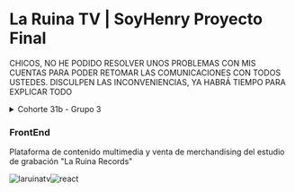 # La Ruina TV | SoyHenry Proyecto Final

CHICOS, NO HE PODIDO RESOLVER UNOS PROBLEMAS CON MIS CUENTAS PARA PODER RETOMAR LAS COMUNICACIONES CON TODOS USTEDES. DISCULPEN LAS INCONVENIENCIAS, YA HABRÁ TIEMPO PARA EXPLICAR TODO

<details>
##### <summary>Cohorte 31b - Grupo 3</summary>
<p></p>
</details>

### FrontEnd
Plataforma de contenido multimedia y venta de merchandising del estudio de grabación "La Ruina Records"

![laruinatv]![react]



[laruinatv]: https://user-images.githubusercontent.com/105039526/209430968-0855a7b8-c875-4633-a36e-7fde25568555.png
[react]: https://camo.githubusercontent.com/5ebc638bb3e5113c5a87a5462197c35f40f7185ea9940e7723846b6e403f8a6b/68747470733a2f2f6372656174652d72656163742d6170702e6465762f696d672f6c6f676f2e737667
